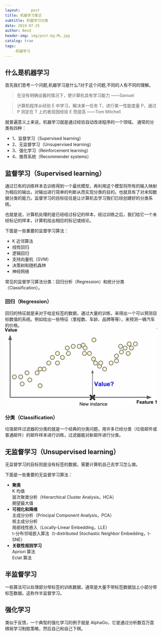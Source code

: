 ```yaml
---
layout:     post
title: 机器学习笔记
subtitle: 机器学习分类
date: 2019-07-25
author: Bend
header-img: img/post-bg-ML.jpg
catalog: true
tags:
    -机器学习
---
```


## 什么是机器学习

首先我们思考一个问题,机器学习是什么?对于这个问题,不同的人有不同的理解。

>在没有明确设置的情况下，使计算机具有学习能力 ——Samuel

>计算机程序从经验 E 中学习，解决某一任务 T，进行某一性能度量 P，通过 P 测定在 T 上的表现因经验 E 而提高 ——Tom Mitchell

就普遍意义上来说，机器学习就是通过经验自动改进程序的一个领域。
通常的分类有四种：

- 1、监督学习（Supervised learning）
- 2、无监督学习（Unsupervised learning）
- 3、强化学习（Reinforcement learning）
- 4、推荐系统（Recommender systems）

## 监督学习（Supervised learning）

通过已有的训练样本去训练得到一个最优模型，再利用这个模型将所有的输入映射为相应的输出，对输出进行简单的判断从而实现分类的目的。也就具有了对未知数据分类的能力。监督学习的目标往往是让计算机去学习我们已经创建好的分类系统。

也就是说，计算机处理的是已经经过标记的样本，经过训练之后，我们给它一个未经标记的样本，计算机给出相应的标记或结论。

下面是一些重要的监督学习算法：

- K 近邻算法
- 线性回归
- 逻辑回归
- 支持向量机（SVM）
- 决策树和随机森林
- 神经网络

常见的监督学习算法分类：回归分析（Regression）和统计分类（Classification）。

### 回归（Regression）

回归的特征就是来对于给定标签的数据，通过大量的训练，来得出一个可以预测目标数值的系统。例如给出一些特征（里程数、车龄、品牌等等），来预测一辆汽车的价格。
![](https://raw.githubusercontent.com/Bend1031/PictureBed/master/img/20190725151712.png)

### 分类（Classification）

垃圾邮件过滤器的分类的就是一个经典的分类问题，用许多已经分类（垃圾邮件或普通邮件）的邮件样本进行训练，过滤器能对新邮件进行分类。

## 无监督学习（Unsupervised learning）

无监督学习的目标则是没有标签的数据，需要计算机自己去学习怎么做。

下面是一些重要的无监督学习算法：

*   **聚类**  
    K 均值  
    层次聚类分析（Hierarchical Cluster Analysis，HCA）  
    期望最大值
*   **可视化和降维**  
    主成分分析（Principal Component Analysis，PCA）  
    核主成分分析  
    局部线性嵌入（Locally-Linear Embedding，LLE）  
    t-分布邻域嵌入算法（t-distributed Stochastic Neighbor Embedding，t-SNE）
*   **关联性规则学习**  
    Apriori 算法  
    Eclat 算法

## 半监督学习

一些算法可以处理部分带标签的训练数据，通常是大量不带标签数据加上小部分带标签数据。这称作半监督学习。

## 强化学习

类似于反馈，一个典型的强化学习的例子就是 AlphaGo，它是通过分析数百万盘棋局学习制胜策略，然后自己和自己下棋。
